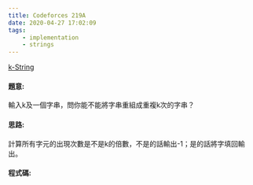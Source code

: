 ```yaml
---
title: Codeforces 219A
date: 2020-04-27 17:02:09
tags:
    - implementation
    - strings
---
```

[k-String](https://codeforces.com/problemset/problem/219/A)


#### 題意:
輸入k及一個字串，問你能不能將字串重組成重複k次的字串？
<!-- more -->
#### 思路:
計算所有字元的出現次數是不是k的倍數，不是的話輸出-1；是的話將字填回輸出。

#### 程式碼:
<script src="https://gist.github.com/Daviswww/e4e0ff8ee8a7c9e81a3b707850e14d6c.js"></script>